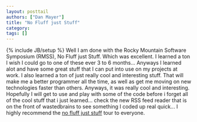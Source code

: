 ```yaml
---
layout: posttail
authors: ["Dan Mayer"]
title: "No Fluff just Stuff"
category:
tags: []
---
```

{% include JB/setup %}
Well I am done with the Rocky Mountain Software Symposium (RMSS), No Fluff just Stuff. Which was excellent. I learned a ton I wish I could go to one of these ever 3 to 6 months... Anyways I learned alot and have some great stuff that I can put into use on my projects at work. I also learned a ton of just really cool and interesting stuff. That will make me a better programmer all the time, as well as get me moving on new technologies faster than others. Anyways, it was really cool and interesting. Hopefully I will get to use and play with some of the code before i forget all of the cool stuff that i just learned... check the new RSS feed reader that is on the front of wastedbrains to see something I coded up real quick...    I highly recommend the [no fluff just stuff](http://www.nofluffjuststuff.com/) tour to everyone.